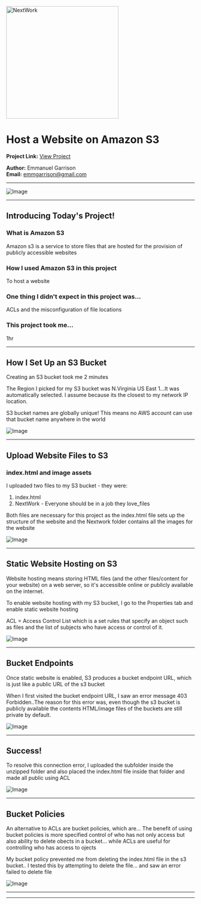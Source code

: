 <img src="https://cdn.prod.website-files.com/677c400686e724409a5a7409/6790ad949cf622dc8dcd9fe4_nextwork-logo-leather.svg" alt="NextWork" width="300" />

# Host a Website on Amazon S3

**Project Link:** [View Project](http://learn.nextwork.org/projects/aws-host-a-website-on-s3)

**Author:** Emmanuel Garrison  
**Email:** emmgarrison@gmail.com

---

![Image](http://learn.nextwork.org/stimulated_black_timid_rambutan/uploads/aws-host-a-website-on-s3_5d4474f9)

---

## Introducing Today's Project!

### What is Amazon S3

Amazon s3 is a service to store files that are hosted for the provision of publicly accessible websites

### How I used Amazon S3 in this project

To host a website

### One thing I didn't expect in this project was...

ACLs and the misconfiguration of file locations

### This project took me...

1hr

---

## How I Set Up an S3 Bucket

Creating an S3 bucket took me 2 minutes

The Region I picked for my S3 bucket was N.Virginia US East 1...It was automatically selected. I assume because its the closest to my network IP location. 

S3 bucket names are globally unique! This means no AWS account can use that bucket name anywhere in the world

![Image](http://learn.nextwork.org/stimulated_black_timid_rambutan/uploads/aws-host-a-website-on-s3_ba6d42ad)

---

## Upload Website Files to S3

### index.html and image assets

I uploaded two files to my S3 bucket - they were:
1. index.html
2. NextWork - Everyone should be in a job they love_files

Both files are necessary for this project as the index.html file sets up the structure of the website and the Nextwork folder contains all the images for the website

![Image](http://learn.nextwork.org/stimulated_black_timid_rambutan/uploads/aws-host-a-website-on-s3_a265af88)

---

## Static Website Hosting on S3

Website hosting means storing HTML files (and the other files/content for your website) on a web server, so it's accessible online or publicly available on the internet.

To enable website hosting with my S3 bucket, I go to the Properties tab and enable static website hosting

ACL = Access Control List which is a set rules that specify an object such as files and the list of subjects who have access or control of it.

![Image](http://learn.nextwork.org/stimulated_black_timid_rambutan/uploads/aws-host-a-website-on-s3_c22c54c0)

---

## Bucket Endpoints

Once static website is enabled, S3 produces a bucket endpoint URL, which is just like a public URL of the s3 bucket

When I first visited the bucket endpoint URL, I saw an error message 403 Forbidden..The reason for this error was, even though the s3 bucket is publicly available the contents HTML/image files of the buckets are still private by default.

![Image](http://learn.nextwork.org/stimulated_black_timid_rambutan/uploads/aws-host-a-website-on-s3_22ce4daf)

---

## Success!

To resolve this connection error, I uploaded the subfolder inside the unzipped folder and also placed the index.html file inside that folder and made all public using ACL

![Image](http://learn.nextwork.org/stimulated_black_timid_rambutan/uploads/aws-host-a-website-on-s3_5d4474f9)

---

## Bucket Policies

An alternative to ACLs are bucket policies, which are... The benefit of using bucket policies is more specified control of who has not only access but also ability to delete obects in a bucket... while ACLs are useful for controlling who has access to ojects

My bucket policy prevented me from deleting the index.html file in the s3 bucket.. I tested this by attempting to delete the file... and saw an error failed to delete file

![Image](http://learn.nextwork.org/stimulated_black_timid_rambutan/uploads/aws-host-a-website-on-s3_sm2sm2sm)

---

---
